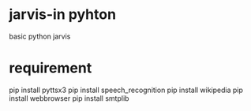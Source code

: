 # jarvis-in pyhton
 basic python jarvis 

# requirement
pip install pyttsx3
pip install speech_recognition
pip install wikipedia
pip install  webbrowser
pip install smtplib
